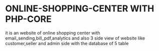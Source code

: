 # ONLINE-SHOPPING-CENTER WITH PHP-CORE
it is an website of online shopping center with email_sending,bill_pdf,analytics and also 3 side view of website like customer,seller and admin side with the database of 5 table
